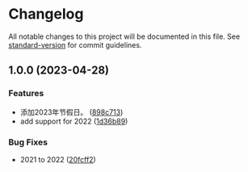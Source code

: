 # Changelog

All notable changes to this project will be documented in this file. See [standard-version](https://github.com/conventional-changelog/standard-version) for commit guidelines.

## 1.0.0 (2023-04-28)


### Features

* 添加2023年节假日。 ([898c713](https://github.com/zcws/holidays-cn/commit/898c71351edfab6d6642a376828d29abcbd7de82))
* add support for 2022 ([1d36b89](https://github.com/zcws/holidays-cn/commit/1d36b891ba5e83fd13117518b130ffde4dad90e7))


### Bug Fixes

* 2021 to 2022 ([20fcff2](https://github.com/zcws/holidays-cn/commit/20fcff269624593e669f42173d419ff14a9240fa))
